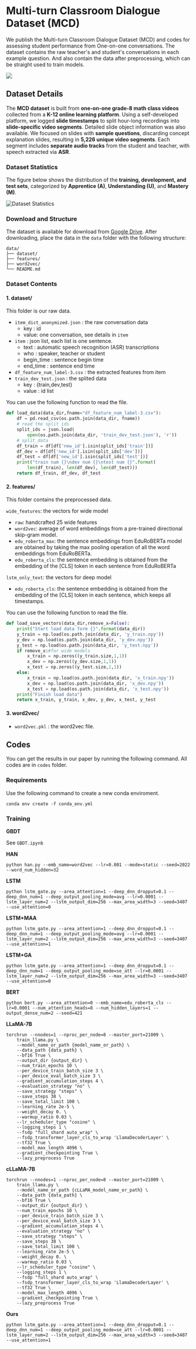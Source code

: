 # Multi-turn Classroom Dialogue Dataset (MCD)

We publish the Multi-turn Classroom Dialogue Dataset (MCD) and codes for assessing student performance from One-on-one conversations. The dataset contains the raw teacher's and student's conversations in each example question. And also contain the data after preprocessing, which can be straight used to train models.

![](imgs/pipeline.jpg)

## Dataset Details

The **MCD dataset** is built from **one-on-one grade-8 math class videos** collected from a **K-12 online learning platform**. Using a self-developed platform, we logged **slide timestamps** to split hour-long recordings into **slide-specific video segments**. Detailed slide object information was also available. We focused on slides with **sample questions**, discarding concept explanation slides, resulting in **5,226 unique video segments**. Each segment includes **separate audio tracks** from the student and teacher, with speech extracted via **ASR**. 

### Dataset Statistics

The figure below shows the distribution of the **training, development, and test sets**, categorized by **Apprentice (A)**, **Understanding (U)**, and **Mastery (M)**.

![Dataset Statistics](https://github.com/user-attachments/assets/51221314-3858-401a-9d13-6b141e6ca6f7)



### Download and Structure
The dataset is available for download from [Google Drive](https://drive.google.com/drive/folders/1o4FqtRsmWMq80adqC9eFu6A0cfpXTIac?usp=sharing). After downloading, place the data in the `data` folder with the following structure:

```
data/
├── dataset/
├── features/
├── word2vec/
└── README.md
```

### Dataset Contents
#### 1. dataset/
This folder is our raw data.

- `item_dict_anonymized.json` : the raw conversation data
  - key : id
  - value: one conversation, see details in `item`
- `item` : json list, each list is one sentence.
  - text : automatic speech recognition (ASR) transcriptions
  - who : speaker, teacher or student
  - begin_time : sentence begin time
  - end_time : sentence end time
- `df_feature_num_label-3.csv` : the extracted features from item
- `train_dev_test.json` : the splited data
  - key : {train,dev,test}
  - value : id list

You can use the following function to read the file.

```python
def load_data(data_dir,fname="df_feature_num_label-3.csv"):
    df = pd.read_csv(os.path.join(data_dir, fname))
    # read the split ids
    split_ids = json.load(
        open(os.path.join(data_dir, 'train_dev_test.json'), 'r'))
    # split_data
    df_train = df[df['new_id'].isin(split_ids['train'])]
    df_dev = df[df['new_id'].isin(split_ids['dev'])]
    df_test = df[df['new_id'].isin(split_ids['test'])]
    print("train num {}\ndev num {}\ntest num {}".format(
        len(df_train), len(df_dev), len(df_test)))
    return df_train, df_dev, df_test
```




#### 2. features/

This folder contains the preprocessed data.

`wide_features`: the vectors for wide model

- `raw`: handcrafted 25 wide features
- `word2vec`: average of word embeddings from a pre-trained directional skip-gram model.
- `edu_roberta_max`: the sentence embeddings from EduRoBERTa model are obtained by taking the max pooling operation of all the word embeddings from EduRoBERTa.
- `edu_roberta_cls`: the sentence embedding is obtained from the embedding of the [CLS] token in each sentence from EduRoBERTa

`lstm_only_text`: the vectors for deep model

- `edu_roberta_cls`: the sentence embedding is obtained from the embedding of the [CLS] token in each sentence, which keeps all timestamps.

You can use the following function to read the file.

```python
def load_save_vectors(data_dir,remove_x=False):
    print("Start load data form {}".format(data_dir))
    y_train = np.load(os.path.join(data_dir, 'y_train.npy'))
    y_dev = np.load(os.path.join(data_dir, 'y_dev.npy'))
    y_test = np.load(os.path.join(data_dir, 'y_test.npy'))
    if remove_x:#for wide models
        x_train = np.zeros((y_train.size,1,1))
        x_dev = np.zeros((y_dev.size,1,1))
        x_test = np.zeros((y_test.size,1,1))
    else:
        x_train = np.load(os.path.join(data_dir, 'x_train.npy'))
        x_dev = np.load(os.path.join(data_dir, 'x_dev.npy'))
        x_test = np.load(os.path.join(data_dir, 'x_test.npy'))
    print("Finish load data")
    return x_train, y_train, x_dev, y_dev, x_test, y_test
```

#### 3. word2vec/

- `word2vec.pkl` : the word2vec file.

## Codes

You can get the results in our paper by running the following command. All codes are in `codes` folder.

### Requirements

Use the following command to create a new conda enviroment.

`conda env create -f conda_env.yml`

### Training

**GBDT**

See `GBDT.ipynb`

**HAN**

```shell
python han.py --emb_name=word2vec --lr=0.001 --mode=static --seed=2022 --word_num_hidden=32
```

**LSTM**

```shell
python lstm_gate.py --area_attention=1 --deep_dnn_dropput=0.1 --deep_dnn_num=1 --deep_output_pooling_mode=avg --lr=0.0001 --lstm_layer_num=2 --lstm_output_dim=256 --max_area_width=3 --seed=3407 --use_attention=0
```

**LSTM+MAA**

```shell
python lstm_gate.py --area_attention=1 --deep_dnn_dropput=0.1 --deep_dnn_num=1 --deep_output_pooling_mode=avg --lr=0.0001 --lstm_layer_num=2 --lstm_output_dim=256 --max_area_width=3 --seed=3407 --use_attention=1
```

**LSTM+GA**

```shell
python lstm_gate.py --area_attention=1 --deep_dnn_dropput=0.1 --deep_dnn_num=1 --deep_output_pooling_mode=se_att --lr=0.0001 --lstm_layer_num=2 --lstm_output_dim=256 --max_area_width=3 --seed=3407 --use_attention=0
```

**BERT**

```shell
python bert.py --area_attention=0 --emb_name=edu_roberta_cls --lr=0.0001 --num_attention_heads=8 --num_hidden_layers=1 --output_dense_num=2 --seed=421
```

**LLaMA-7B**

```shell
torchrun --nnodes=1 --nproc_per_node=8 --master_port=21009 \
    train_llama.py \
    --model_name_or_path {model_name_or_path} \
    --data_path {data_path} \
    --bf16 True \
    --output_dir {output_dir} \
    --num_train_epochs 10 \
    --per_device_train_batch_size 3 \
    --per_device_eval_batch_size 3 \
    --gradient_accumulation_steps 4 \
    --evaluation_strategy "no" \
    --save_strategy "steps" \
    --save_steps 38 \
    --save_total_limit 100 \
    --learning_rate 2e-5 \
    --weight_decay 0. \
    --warmup_ratio 0.03 \
    --lr_scheduler_type "cosine" \
    --logging_steps 1 \
    --fsdp "full_shard auto_wrap" \
    --fsdp_transformer_layer_cls_to_wrap 'LlamaDecoderLayer' \
    --tf32 True \
    --model_max_length 4096 \
    --gradient_checkpointing True \
    --lazy_preprocess True
```

**cLLaMA-7B**

```shell
torchrun --nnodes=1 --nproc_per_node=8 --master_port=21009 \
    train_llama.py \
    --model_name_or_path {cLLaMA_model_name_or_path} \
    --data_path {data_path} \
    --bf16 True \
    --output_dir {output_dir} \
    --num_train_epochs 10 \
    --per_device_train_batch_size 3 \
    --per_device_eval_batch_size 3 \
    --gradient_accumulation_steps 4 \
    --evaluation_strategy "no" \
    --save_strategy "steps" \
    --save_steps 38 \
    --save_total_limit 100 \
    --learning_rate 2e-5 \
    --weight_decay 0. \
    --warmup_ratio 0.03 \
    --lr_scheduler_type "cosine" \
    --logging_steps 1 \
    --fsdp "full_shard auto_wrap" \
    --fsdp_transformer_layer_cls_to_wrap 'LlamaDecoderLayer' \
    --tf32 True \
    --model_max_length 4096 \
    --gradient_checkpointing True \
    --lazy_preprocess True
```

**Ours**

```shell
python lstm_gate.py --area_attention=1 --deep_dnn_dropput=0.1 --deep_dnn_num=1 --deep_output_pooling_mode=se_att --lr=0.0001 --lstm_layer_num=2 --lstm_output_dim=256 --max_area_width=3 --seed=3407 --use_attention=1
```
